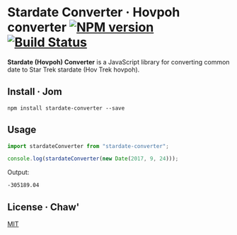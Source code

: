 # Stardate Converter · Hovpoh converter [![NPM version](https://img.shields.io/npm/v/stardate-converter.svg)](https://npmjs.com/package/stardate-converter) [![Build Status](https://travis-ci.org/zeroturnaround/stardate-converter.svg?branch=master)](https://travis-ci.org/zeroturnaround/stardate-converter)

**Stardate (Hovpoh) Converter** is a JavaScript library for converting common date to Star Trek stardate (Hov Trek hovpoh).

## Install · Jom

```
npm install stardate-converter --save
```

## Usage

```js
import stardateConverter from "stardate-converter";

console.log(stardateConverter(new Date(2017, 9, 24)));
```

Output:

```
-305189.04
```

## License · Chaw'

[MIT](https://github.com/zeroturnaround/stardate-converter/blob/master/LICENSE)
